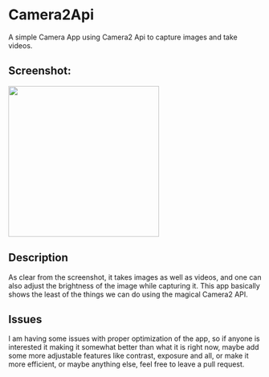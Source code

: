 # Camera2Api
A simple Camera App using Camera2 Api to capture images and take videos.


## Screenshot:
<img src="https://user-images.githubusercontent.com/38986305/41055317-8ef2fd94-69de-11e8-8301-fde487003be3.jpg" width="300">














## Description
As clear from the screenshot, it takes images as well as videos, and one can also adjust the brightness of the image while capturing it. This app basically shows the least of the things we can do using the magical Camera2 API. 


## Issues
I am having some issues with proper optimization of the app, so if anyone is interested it making it somewhat better than what it is right now, maybe add some more adjustable features like contrast, exposure and all, or make it more efficient, or maybe anything else, feel free to leave a pull request.
